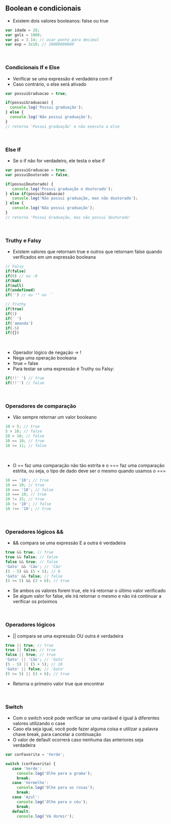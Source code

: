 ## Boolean e condicionais
 - Existem dois valores booleanos: false ou true
 
```javascript
var idade = 28;
var gols = 1000;
var pi = 3.14; // usar ponto para decimal
var exp = 2e10; // 20000000000
```
<br />

### Condicionais If e Else
 - Verificar se uma expressão é verdadeira com if
 - Caso contrário, o else será ativado
 ```javascript
var possuiGraduacao = true;

if(possuiGraduacao) {
   console.log('Possui graduação');
} else {
   console.log('Não possui graduação');
}
// retorna 'Possui graduação' e não executa o else
```
<br />

### Else If
 - Se o if não for verdadeiro, ele testa o else if
```javascript
var possuiGraduacao = true;
var possuiDoutorado = false;

if(possuiDoutorado) {
   console.log('Possui graduação e doutorado');
} else if(possuiGraduacao)
   console.log('Não possui graduação, mas não doutorado');
} else {
   console.log('Não possui graduação');
}
// retorna 'Possui Graduação, mas não possui doutorado'
```
<br />

### Truthy e Falsy
 - Existem valores que retornam true e outros que retornam false quando verificados em um expressão booleana
```javascript
// Falsy
if(false)
if(0) // ou -0
if(NaN)
if(null)
if(undefined)
if('') // ou "" ou `` 
```
```javascript
// Truthy
if(true)
if(1) 
if(' ')
if('amanda')
if(-5)
if({})
```
<br />

 - Operador lógico de negação → !
 - Nega uma operação booleana
 - !true = false
 - Para testar se uma expressão é Truthy ou Falsy:
```javascript
if(!!' ') // true
if(!!'') // false
```
<br />

### Operadores de comparação
 - Vão sempre retornar um valor booleano
```javascript
10 > 5; // true
5 > 10; // false
20 > 10; // false
10 <= 10; // true
10 >= 11; // false
```
<br />

 - O == faz uma comparação não tão estrita e o === faz uma comparação estrita, 
 ou seja, o tipo de dado deve ser o mesmo quando usamos o ===
```javascript
10 == '10'; // true
10 == 10; // true
10 === '10'; // false
10 === 10; // true
10 != 15; // true
10 != '10'; // false
10 !== '10'; // true
```
<br />

### Operadores lógicos &&
 - && compara se uma expressão E a outra é verdadeira
```javascript
true && true; // true
true && false; // false
false && true; // false
'Gato' && 'Cão'; // 'Cão'
(5 - 5) && (5 + 5); // 0
'Gato' && false; // false
(5 >= 5) && (3 < 6); // true
```
 - Se ambos os valores forem true, ele irá retornar o último valor verificado
 - Se algum valor for false, ele irá retornar o mesmo e não irá continuar a verificar os próximos
<br />

### Operadores lógicos
 - || compara se uma expressão OU outra é verdadeira
```javascript
true || true; // true
true || false; // true
false || true; // true
'Gato' || 'Cão'; // 'Gato'
(5 - 5) || (5 + 5); // 10
'Gato' || false; // 'Gato'
(5 >= 5) || (3 < 6); // true
```
 - Retorna o primeiro valor true que encontrar
 <br />

### Switch
 - Com o switch você pode verificar se uma variável é igual à diferentes valores utilizando o case
 - Caso ela seja igual, você pode fazer alguma coisa e utilizar a palavra chave break, para cancelar a continuação
 - O valor de default ocorrerá caso nenhuma das anteriores seja verdadeira
```javascript
var corFavorita = 'Verde';

switch (corFavorita) {
   case 'Verde':
     console.log('Olhe para a grama');
     break;
   case 'Vermelho':
     console.log('Olhe para as rosas');
     break;
   case 'Azul':
     console.log('Olhe para o céu');
     break;
   default:
     console.log('Vá dormir');
```


 

